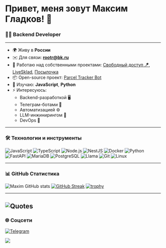 # Привет, меня зовут Максим Гладков! 👋  

### 👨‍💻 Backend Developer  

---

- 🌍 Живу в **России**  
- ✉️ Для связи: **[rootr@bk.ru](mailto:rootr@bk.ru)**  
- 🚀 Работаю над собственными проектами: [Свободный доступ 🪁](https://t.me/SpareAccess_bot), [LiveSklad](https://t.me/livesklad_tg_bot), [Посылочка](https://t.me/trackitpackage_bot)
- 📦 Open-source проект: [Parcel Tracker Bot](https://github.com/TheStutzen/ParcelTracker)
- 🧠 Изучаю: **JavaScript**, **Python**  
- ⚡ Интересуюсь: 
    - Backend-разработкой 🖥️  
    - Телеграм-ботами 🤖  
    - Автоматизацией ⚙️  
    - LLM-инжинирингом 🧠  
    - DevOps 🚀  

---

### 🛠️ Технологии и инструменты
![JavaScript](https://img.shields.io/badge/-JavaScript-F7DF1E?logo=javascript&logoColor=black&style=for-the-badge)
![TypeScript](https://img.shields.io/badge/-TypeScript-3178C6?logo=typescript&logoColor=white&style=for-the-badge)
![Node.js](https://img.shields.io/badge/-Node.js-339933?logo=node.js&logoColor=white&style=for-the-badge)
![NestJS](https://img.shields.io/badge/-NestJS-E0234E?logo=nestjs&logoColor=white&style=for-the-badge)
![Docker](https://img.shields.io/badge/-Docker-2496ED?logo=docker&logoColor=white&style=for-the-badge)
![Python](https://img.shields.io/badge/-Python-3776AB?logo=python&logoColor=white&style=for-the-badge)
![FastAPI](https://img.shields.io/badge/-FastAPI-009688?logo=fastapi&logoColor=white&style=for-the-badge)
![MariaDB](https://img.shields.io/badge/-MariaDB-003545?logo=mariadb&logoColor=white&style=for-the-badge)
![PostgreSQL](https://img.shields.io/badge/-PostgreSQL-336791?logo=postgresql&logoColor=white&style=for-the-badge)
![Llama](https://img.shields.io/badge/-Llama-6C5DD3?logo=meta&logoColor=white&style=for-the-badge)
![Git](https://img.shields.io/badge/-Git-F05032?logo=git&logoColor=white&style=for-the-badge)
![Linux](https://img.shields.io/badge/-Linux-FCC624?logo=linux&logoColor=black&style=for-the-badge)

---

### 📊 GitHub Статистика
![Maxim GitHub stats](https://github-readme-stats.vercel.app/api?username=TheStutzen&show_icons=true&theme=radical)
[![GitHub Streak](https://github-readme-streak-stats.herokuapp.com/?user=TheStutzen&theme=dark)](https://git.io/streak-stats)
[![trophy](https://github-profile-trophy.vercel.app/?username=TheStutzen&theme=onedark)](https://github.com/ryo-ma/github-profile-trophy)

---
![Quotes](https://quotes-github-readme.vercel.app/api?type=horizontal&theme=dark)
---

### 🌐 Соцсети
[![Telegram](https://img.shields.io/badge/-Telegram-26A5E4?logo=telegram&logoColor=white&style=for-the-badge)](http://t.me/stutzen)

![](https://komarev.com/ghpvc/?username=TheStutzen&color=blue)
